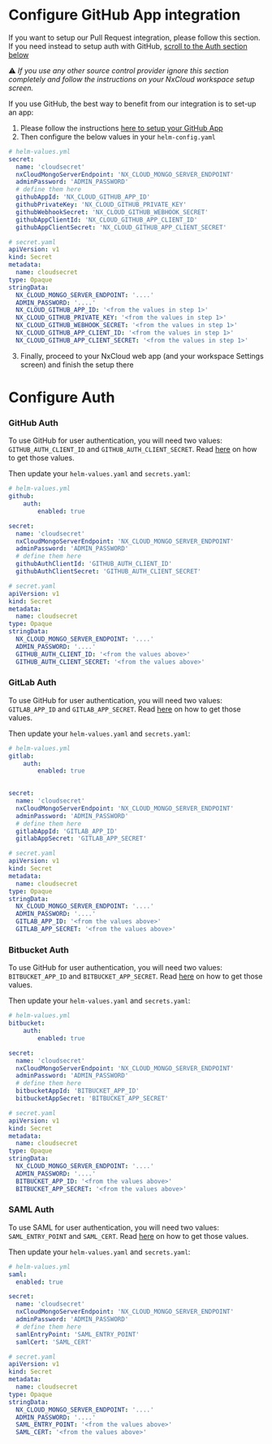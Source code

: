 # Configure GitHub App integration

If you want to setup our Pull Request integration, please follow this section. If you need instead to setup auth with GitHub, [scroll to the Auth section below](#configure-auth)

⚠️ *If you use any other source control provider ignore this section completely and follow the instructions on your NxCloud workspace setup screen.*

If you use GitHub, the best way to benefit from our integration is to set-up an app:
1. Please follow the instructions [here to setup your GitHub App](https://nx.dev/ci/recipes/enterprise/single-tenant/custom-github-app#creating-a-github-oauth-app)
2. Then configure the below values in your `helm-config.yaml`

```yaml
# helm-values.yml
secret:
  name: 'cloudsecret'
  nxCloudMongoServerEndpoint: 'NX_CLOUD_MONGO_SERVER_ENDPOINT'
  adminPassword: 'ADMIN_PASSWORD'
  # define them here
  githubAppId: 'NX_CLOUD_GITHUB_APP_ID'
  githubPrivateKey: 'NX_CLOUD_GITHUB_PRIVATE_KEY'
  githubWebhookSecret: 'NX_CLOUD_GITHUB_WEBHOOK_SECRET'
  githubAppClientId: 'NX_CLOUD_GITHUB_APP_CLIENT_ID'
  githubAppClientSecret: 'NX_CLOUD_GITHUB_APP_CLIENT_SECRET'

# secret.yaml
apiVersion: v1
kind: Secret
metadata:
  name: cloudsecret
type: Opaque
stringData:
  NX_CLOUD_MONGO_SERVER_ENDPOINT: '....'
  ADMIN_PASSWORD: '....'
  NX_CLOUD_GITHUB_APP_ID: '<from the values in step 1>'
  NX_CLOUD_GITHUB_PRIVATE_KEY: '<from the values in step 1>'
  NX_CLOUD_GITHUB_WEBHOOK_SECRET: '<from the values in step 1>'
  NX_CLOUD_GITHUB_APP_CLIENT_ID: '<from the values in step 1>'
  NX_CLOUD_GITHUB_APP_CLIENT_SECRET: '<from the values in step 1>'
```

3. Finally, proceed to your NxCloud web app (and your workspace Settings screen) and finish the setup there

# Configure Auth

### GitHub Auth

To use GitHub for user authentication, you will need two values: `GITHUB_AUTH_CLIENT_ID` and `GITHUB_AUTH_CLIENT_SECRET`. Read [here](https://nx.dev/ci/recipes/enterprise/single-tenant/auth-github) on how to get
those values.

Then update your `helm-values.yaml` and `secrets.yaml`:

```yaml
# helm-values.yml
github:
    auth:
        enabled: true

secret:
  name: 'cloudsecret'
  nxCloudMongoServerEndpoint: 'NX_CLOUD_MONGO_SERVER_ENDPOINT'
  adminPassword: 'ADMIN_PASSWORD'
  # define them here
  githubAuthClientId: 'GITHUB_AUTH_CLIENT_ID'
  githubAuthClientSecret: 'GITHUB_AUTH_CLIENT_SECRET'

# secret.yaml
apiVersion: v1
kind: Secret
metadata:
  name: cloudsecret
type: Opaque
stringData:
  NX_CLOUD_MONGO_SERVER_ENDPOINT: '....'
  ADMIN_PASSWORD: '....'
  GITHUB_AUTH_CLIENT_ID: '<from the values above>'
  GITHUB_AUTH_CLIENT_SECRET: '<from the values above>'
```


### GitLab Auth

To use GitHub for user authentication, you will need two values: `GITLAB_APP_ID` and `GITLAB_APP_SECRET`. Read [here](https://nx.dev/ci/recipes/enterprise/single-tenant/auth-gitlab) on how to get
those values.

Then update your `helm-values.yaml` and `secrets.yaml`:

```yaml
# helm-values.yml
gitlab:
    auth:
        enabled: true
        

secret:
  name: 'cloudsecret'
  nxCloudMongoServerEndpoint: 'NX_CLOUD_MONGO_SERVER_ENDPOINT'
  adminPassword: 'ADMIN_PASSWORD'
  # define them here
  gitlabAppId: 'GITLAB_APP_ID'
  gitlabAppSecret: 'GITLAB_APP_SECRET'

# secret.yaml
apiVersion: v1
kind: Secret
metadata:
  name: cloudsecret
type: Opaque
stringData:
  NX_CLOUD_MONGO_SERVER_ENDPOINT: '....'
  ADMIN_PASSWORD: '....'
  GITLAB_APP_ID: '<from the values above>'
  GITLAB_APP_SECRET: '<from the values above>'
```

### Bitbucket Auth

To use GitHub for user authentication, you will need two values: `BITBUCKET_APP_ID` and `BITBUCKET_APP_SECRET`. Read [here](https://nx.dev/ci/recipes/enterprise/single-tenant/auth-bitbucket) on how to get
those values.

Then update your `helm-values.yaml` and `secrets.yaml`:

```yaml
# helm-values.yml
bitbucket:
    auth:
        enabled: true

secret:
  name: 'cloudsecret'
  nxCloudMongoServerEndpoint: 'NX_CLOUD_MONGO_SERVER_ENDPOINT'
  adminPassword: 'ADMIN_PASSWORD'
  # define them here
  bitbucketAppId: 'BITBUCKET_APP_ID'
  bitbucketAppSecret: 'BITBUCKET_APP_SECRET'

# secret.yaml
apiVersion: v1
kind: Secret
metadata:
  name: cloudsecret
type: Opaque
stringData:
  NX_CLOUD_MONGO_SERVER_ENDPOINT: '....'
  ADMIN_PASSWORD: '....'
  BITBUCKET_APP_ID: '<from the values above>'
  BITBUCKET_APP_SECRET: '<from the values above>'
```

### SAML Auth

To use SAML for user authentication, you will need two values: `SAML_ENTRY_POINT` and `SAML_CERT`. Read [here](https://nx.dev/ci/recipes/enterprise/single-tenant/auth-bitbucket-data-center) on how to get
those values.

Then update your `helm-values.yaml` and `secrets.yaml`:

```yaml
# helm-values.yml
saml:
  enabled: true

secret:
  name: 'cloudsecret'
  nxCloudMongoServerEndpoint: 'NX_CLOUD_MONGO_SERVER_ENDPOINT'
  adminPassword: 'ADMIN_PASSWORD'
  # define them here
  samlEntryPoint: 'SAML_ENTRY_POINT'
  samlCert: 'SAML_CERT'

# secret.yaml
apiVersion: v1
kind: Secret
metadata:
  name: cloudsecret
type: Opaque
stringData:
  NX_CLOUD_MONGO_SERVER_ENDPOINT: '....'
  ADMIN_PASSWORD: '....'
  SAML_ENTRY_POINT: '<from the values above>'
  SAML_CERT: '<from the values above>'
```
